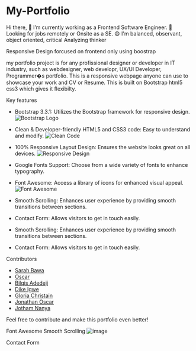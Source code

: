 # My-Portfolio
Hi there, 🔭 I’m currently working as a Frontend Software Engineer. 🌼 Looking for jobs remotely or Onsite as a SE. 😄 I'm balanced, observant, object oriented, critical Analyzing thinker

Responsive Design forcused on frontend only using boostrap

my portfolio project is for any profissional designer or developer in IT industry, such as webdesigner, web developr, UX/UI Developer, Programmer�s portfolio. This is a responsive webpage anyone can use to showcase your work and CV or Resume. This is built on Bootstrap html5 css3 which gives it flexibilty.


Key features
- Bootstrap 3.3.1: Utilizes the Bootstrap framework for responsive design.
  ![Bootstrap Logo](https://github.com/SarahEmmy/My-Portfolio/assets/122871970/41e04eb1-463a-4c06-aacf-409c8dc3d2b1)

- Clean & Developer-friendly HTML5 and CSS3 code: Easy to understand and modify.
  ![Clean Code](https://github.com/SarahEmmy/My-Portfolio/assets/122871970/804fecf3-3af7-4932-8a5d-7e3f31b32d10)

- 100% Responsive Layout Design: Ensures the website looks great on all devices.
  ![Responsive Design](https://github.com/SarahEmmy/My-Portfolio/assets/122871970/b99e24fb-851a-47d7-a341-0613da552b06)

- Google Fonts Support: Choose from a wide variety of fonts to enhance typography.
  
- Font Awesome: Access a library of icons for enhanced visual appeal.
  ![Font Awesome](https://github.com/SarahEmmy/My-Portfolio/assets/122871970/5585510e-9848-4c58-a628-fb5af92b9636)

- Smooth Scrolling: Enhances user experience by providing smooth transitions between sections.

- Contact Form: Allows visitors to get in touch easily.

- Smooth Scrolling: Enhances user experience by providing smooth transitions between sections.

- Contact Form: Allows visitors to get in touch easily.

Contributors

- [Sarah Bawa](https://github.com/SarahEmmy)
- [Oscar](https://github.com/oscar)
- [Bilqis Adedeji](https://github.com/bilqisadedeji)
- [Dike Igwe](https://github.com/dikeigwe)
- [Gloria Christain](https://github.com/gloriachristain)
- [Jonathan Oscar](https://github.com/jonathanoscar)
- [Jotham Nanya](https://github.com/jothamnanya)

Feel free to contribute and make this portfolio even better!






Font Awesome 
Smooth Scrolling 
![image](https://github.com/SarahEmmy/My-Portfolio/assets/122871970/5585510e-9848-4c58-a628-fb5af92b9636)

Contact Form

